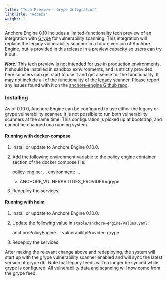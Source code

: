 ```yaml
---
title: "Tech Preview - Grype Integration"
linkTitle: "Access"
weight: 1
---
```


Anchore Engine 0.10 includes a limited-functionality tech preview of an integration with [Grype](https://github.com/anchore/grype)
for vulnerability scanning. This integration will replace the legacy vulnerability scanner in a future version of Anchore Engine,
but is provided in this release in a preview capacity so users can try it out.

***Note:*** This tech preview is not intended for use in production environments. It should be installed in sandbox exnvironments,
and is strictly provided here so users can get start to use it and get a sense for the functionality. It may not include all of the
functionality of the legacy scanner. Please report any issues found with it on the
[anchore-engine Github repo](https://github.com/anchore/anchore-engine/issues).

### Installing
As of 0.10.0, Anchore Engine can be configured to use either the legacy or grype vulnerability scanner. It is not possible to run
both vulnerability scanners at the same time. This configuration is picked up at bootstrap, and cannot be changed ona running system. 

#### Running with docker-compose
1. Install or update to Anchore Engine 0.10.0.
2. Add the following environment variable to the policy engine container section of the docker compose file:


    policy-engine:
      ...
      environment:
      ...
      - ANCHORE_VULNERABILITIES_PROVIDER=grype

3. Redeploy the services.

#### Running with helm
1. Install or update to Anchore Engine 0.10.0.
2. Update the following value in `stable/anchore-engine/values.yaml`:


    anchorePolicyEngine
      ...
      vulnerabilityProvider: grype
3. Redeploy the services

After making the relevant change above and redeploying, the system will start up with the grype vulnerability scanner enabled and will
sync the latest version of grype db. Note that legacy feeds will no longer be synced while grype is configured. All vulnerability data
and scanning will now come from the grype feed.

